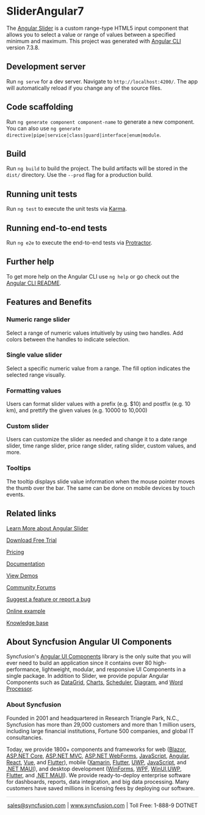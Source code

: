 # SliderAngular7

The [Angular Slider](https://www.syncfusion.com/angular-components/angular-slider?utm_source=github&utm_medium=listing&utm_campaign=angular-slider-github-samples) is a custom range-type HTML5 input component that allows you to select a value or range of values between a specified minimum and maximum. This project was generated with [Angular CLI](https://github.com/angular/angular-cli) version 7.3.8.

## Development server

Run `ng serve` for a dev server. Navigate to `http://localhost:4200/`. The app will automatically reload if you change any of the source files.

## Code scaffolding

Run `ng generate component component-name` to generate a new component. You can also use `ng generate directive|pipe|service|class|guard|interface|enum|module`.

## Build

Run `ng build` to build the project. The build artifacts will be stored in the `dist/` directory. Use the `--prod` flag for a production build.

## Running unit tests

Run `ng test` to execute the unit tests via [Karma](https://karma-runner.github.io).

## Running end-to-end tests

Run `ng e2e` to execute the end-to-end tests via [Protractor](http://www.protractortest.org/).

## Further help

To get more help on the Angular CLI use `ng help` or go check out the [Angular CLI README](https://github.com/angular/angular-cli/blob/master/README.md).

## Features and Benefits

### Numeric range slider

Select a range of numeric values intuitively by using two handles. Add colors between the handles to indicate selection.

### Single value slider

Select a specific numeric value from a range. The fill option indicates the selected range visually.

### Formatting values

Users can format slider values with a prefix (e.g. $10) and postfix (e.g. 10 km), and prettify the given values (e.g. 10000 to 10,000)

### Custom slider

Users can customize the slider as needed and change it to a date range slider, time range slider, price range slider, rating slider, custom values, and more.

### Tooltips

The tooltip displays slide value information when the mouse pointer moves the thumb over the bar. The same can be done on mobile devices by touch events.

## Related links
[Learn More about Angular Slider](https://www.syncfusion.com/angular-components/angular-slider?utm_source=github&utm_medium=listing&utm_campaign=angular-slider-github-samples)

[Download Free Trial](https://www.syncfusion.com/downloads/angular?utm_source=github&utm_medium=listing&utm_campaign=angular-slider-github-samples)

[Pricing](https://www.syncfusion.com/sales/teamlicense?utm_source=github&utm_medium=listing&utm_campaign=angular-slider-github-samples)

[Documentation](https://angular.syncfusion.com/documentation/slider/getting-started?utm_source=github&utm_medium=listing&utm_campaign=angular-slider-github-samples)

[View Demos](https://github.com/SyncfusionExamples/ej2-angular-7-slider?utm_source=github&utm_medium=listing&utm_campaign=angular-slider-github-samples)

[Community Forums](https://www.syncfusion.com/forums/angular-js2?utm_source=github&utm_medium=listing&utm_campaign=angular-slider-github-samples)

[Suggest a feature or report a bug](https://www.syncfusion.com/feedback/angular?utm_source=github&utm_medium=listing&utm_campaign=angular-slider-github-samples)

[Online example](https://ej2.syncfusion.com/angular/demos/#/bootstrap5/range-slider/default?utm_source=github&utm_medium=listing&utm_campaign=angular-slider-github-samples)

[Knowledge base](https://support.syncfusion.com/kb/article/11596/how-to-get-started-easily-with-syncfusion-angular-7-slider?utm_source=github&utm_medium=listing&utm_campaign=angular-slider-github-samples)


## About Syncfusion Angular UI Components

Syncfusion's [Angular UI Components](https://www.syncfusion.com/angular-ui-components?utm_source=github&utm_medium=listing&utm_campaign=angular-slider-github-samples) library is the only suite that you will ever need to build an application since it contains over 80 high-performance, lightweight, modular, and responsive UI Components in a single package. In addition to Slider, we provide popular Angular Components such as [DataGrid](https://www.syncfusion.com/angular-components/angular-grid?utm_source=github&utm_medium=listing&utm_campaign=angular-slider-github-samples), [Charts](https://www.syncfusion.com/angular-components/angular-charts?utm_source=github&utm_medium=listing&utm_campaign=angular-slider-github-samples), [Scheduler](https://www.syncfusion.com/angular-components/angular-scheduler?utm_source=github&utm_medium=listing&utm_campaign=angular-slider-github-samples), [Diagram](https://www.syncfusion.com/angular-components/angular-diagram?utm_source=github&utm_medium=listing&utm_campaign=angular-slider-github-samples), and [Word Processor](https://www.syncfusion.com/angular-components/angular-word-processor?utm_source=github&utm_medium=listing&utm_campaign=angular-slider-github-samples).

### About Syncfusion
Founded in 2001 and headquartered in Research Triangle Park, N.C., Syncfusion has more than 29,000 customers and more than 1 million users, including large financial institutions, Fortune 500 companies, and global IT consultancies.

Today, we provide 1800+ components and frameworks for web ([Blazor](https://www.syncfusion.com/blazor-components?utm_source=github&utm_medium=listing&utm_campaign=angular-slider-github-samples), [ASP.NET Core](https://www.syncfusion.com/aspnet-core-ui-controls?utm_source=github&utm_medium=listing&utm_campaign=angular-slider-github-samples), [ASP.NET MVC](https://www.syncfusion.com/aspnet-mvc-ui-controls?utm_source=github&utm_medium=listing&utm_campaign=angular-slider-github-samples), [ASP.NET WebForms](https://www.syncfusion.com/jquery/aspnet-webforms-ui-controls?utm_source=github&utm_medium=listing&utm_campaign=angular-slider-github-samples), [JavaScript](https://www.syncfusion.com/javascript-ui-controls?utm_source=github&utm_medium=listing&utm_campaign=angular-slider-github-samples), [Angular](https://www.syncfusion.com/angular-components?utm_source=github&utm_medium=listing&utm_campaign=angular-slider-github-samples), [React](https://www.syncfusion.com/react-components?utm_source=github&utm_medium=listing&utm_campaign=angular-slider-github-samples), [Vue](https://www.syncfusion.com/vue-components?utm_source=github&utm_medium=listing&utm_campaign=angular-slider-github-samples), and [Flutter](https://www.syncfusion.com/flutter-widgets?utm_source=github&utm_medium=listing&utm_campaign=angular-slider-github-samples)), mobile ([Xamarin](https://www.syncfusion.com/xamarin-ui-controls?utm_source=github&utm_medium=listing&utm_campaign=angular-slider-github-samples), [Flutter](https://www.syncfusion.com/flutter-widgets?utm_source=github&utm_medium=listing&utm_campaign=angular-slider-github-samples), [UWP](https://www.syncfusion.com/uwp-ui-controls?utm_source=github&utm_medium=listing&utm_campaign=angular-slider-github-samples), [JavaScript](https://www.syncfusion.com/javascript-ui-controls?utm_source=github&utm_medium=listing&utm_campaign=angular-slider-github-samples), and [.NET MAUI](https://www.syncfusion.com/maui-controls?utm_source=github&utm_medium=listing&utm_campaign=angular-slider-github-samples)), and desktop development ([WinForms](https://www.syncfusion.com/winforms-ui-controls?utm_source=github&utm_medium=listing&utm_campaign=angular-slider-github-samples), [WPF](https://www.syncfusion.com/wpf-controls?utm_source=github&utm_medium=listing&utm_campaign=angular-slider-github-samples), [WinUI](https://www.syncfusion.com/winui-controls?utm_source=github&utm_medium=listing&utm_campaign=angular-slider-github-samples),[UWP](https://www.syncfusion.com/uwp-ui-controls?utm_source=github&utm_medium=listing&utm_campaign=angular-slider-github-samples), [Flutter](https://www.syncfusion.com/flutter-widgets?utm_source=github&utm_medium=listing&utm_campaign=angular-slider-github-samples), and [.NET MAUI](https://www.syncfusion.com/maui-controls?utm_source=github&utm_medium=listing&utm_campaign=angular-slider-github-samples)). We provide ready-to-deploy enterprise software for dashboards, reports, data integration, and big data processing. Many customers have saved millions in licensing fees by deploying our software.

<hr style="height:0.3px;border:none;color:lightgrey;background-color:lightgrey;" />

<p align="center">
<a href="mailto:sales@syncfusion.com?Subject=Syncfusion Angular Slider - GitHub" target="_top">sales@syncfusion.com</a> | <a href="https://www.syncfusion.com?utm_source=github&utm_medium=listing&utm_campaign=angular-slider-github-samples">www.syncfusion.com</a> | Toll Free: 1-888-9 DOTNET <br>
</p>
